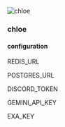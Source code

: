 ![chloe](https://gbf.wiki/images/a/aa/Npc_zoom_3040530000_01.png)


### chloe

#### configuration

REDIS_URL

POSTGRES_URL

DISCORD_TOKEN

GEMINI_API_KEY

EXA_KEY